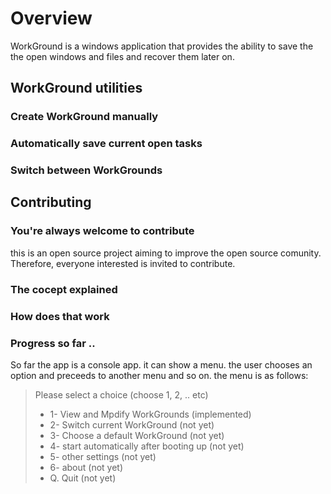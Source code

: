 # Overview

WorkGround is a windows application that provides the ability to save the the open windows and files and recover them later on.

## WorkGround utilities

### Create WorkGround manually

### Automatically save current open tasks

### Switch between WorkGrounds


## Contributing

### You're always welcome to contribute

this is an open source project aiming to improve the open source comunity. Therefore, everyone interested is invited to contribute.

### The cocept explained

### How does that work

### Progress so far ..

So far the app is a console app. it can show a menu. the user chooses an option and preceeds to another menu and so on. the menu is as follows:


> Please select a choice (choose 1, 2, .. etc)
> * 1- View and Mpdify WorkGrounds (implemented)
> * 2- Switch current WorkGround (not yet)
> * 3- Choose a default WorkGround (not yet)
> * 4- start automatically after booting up (not yet)
> * 5- other settings (not yet)
> * 6- about (not yet)
> * Q. Quit (not yet)
